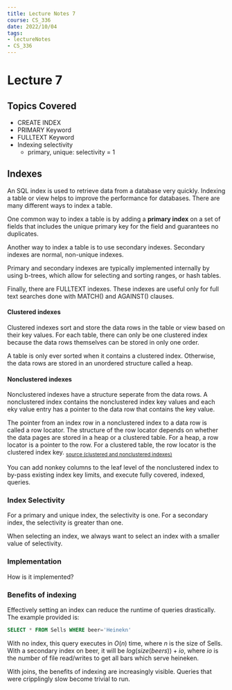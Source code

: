 ```yaml
---
title: Lecture Notes 7
course: CS_336
date: 2022/10/04
tags: 
- lectureNotes
- CS_336
---
```


# Lecture 7
## Topics Covered
- CREATE INDEX
- PRIMARY Keyword
- FULLTEXT Keyword
- Indexing selectivity
	- primary, unique: selectivity = 1

## Indexes
An SQL index is used to retrieve data from a database very quickly. Indexing a table or view helps to improve the performance for databases. There are many different ways to index a table.

One common way to index a table is by adding a **primary index** on a set of fields that includes the unique primary key for the field and guarantees no duplicates.

Another way to index a table is to use secondary indexes. Secondary indexes are normal, non-unique indexes.

Primary and secondary indexes are typically implemented internally by using b-trees, which allow for selecting and sorting ranges, or hash tables.

Finally, there are FULLTEXT indexes. These indexes are useful only for full text searches done with MATCH() and AGAINST() clauses.

#### Clustered indexes
Clustered indexes sort and store the data rows in the table or view based on their key values. For each table, there can only be one clustered index because the data rows themselves can be stored in only one order.

A table is only ever sorted when it contains a clustered index. Otherwise, the data rows are stored in an unordered structure called a heap.

#### Nonclustered indexes
Nonclustered indexes have a structure seperate from the data rows. A nonclustered index contains the nonclustered index key values and each eky value entry has a pointer to the data row that contains the key value.

The pointer from an index row in a nonclustered index to a data row is called a row locator. The structure of the row locator depends on whether the data pages are stored in a heap or a clustered table. For a heap, a row locator is a pointer to the row. For a clustered table, the row locator is the clustered index key.
<sub><a href="https://learn.microsoft.com/en-us/sql/relational-databases/indexes/clustered-and-nonclustered-indexes-described?view=sql-server-ver16">source (clustered and nonclustered indexes)</a></sub>

You can add nonkey columns to the leaf level of the nonclustered index to by-pass existing index key limits, and execute fully covered, indexed, queries.

### Index Selectivity
For a primary and unique index, the selectivity is one.
For a secondary index, the selectivity is greater than one.

When selecting an index, we always want to select an index with a smaller value of selectivity.

### Implementation
How is it implemented?

### Benefits of indexing
Effectively setting an index can reduce the runtime of queries drastically. The example provided is:
```sql
SELECT * FROM Sells WHERE beer='Heinekn'
```
With no index, this query executes in $O(n)$ time, where *n* is the size of Sells.
With a secondary index on beer, it will be $log(size(beers)) + io$, where $io$ is the number of file read/writes to get all bars which serve heineken.

With joins, the benefits of indexing are increasingly visible. Queries that were cripplingly slow become trivial to run.